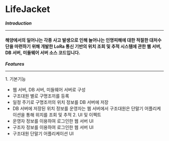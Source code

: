 # LifeJacket
__*Introduction*__
___
#### 해양에서의 일어나는 각종 사고 발생으로 인해 늘어나는 인명피해에 대한 적절한 대처수단을 마련하기 위해 개발한 LoRa 통신 기반의 위치 조회 및 추적 시스템에 관한 웹 서버, DB 서버, 미들웨어 서버 소스 코드입니다.
__*Features*__ 
___
1\. 기본기능
-   웹 서버, DB 서버, 미들웨어 서버로 구성
-   구조대원 별로 구명조끼를 등록
-   일정 주기로 구명조끼의 위치 정보를 DB 서버에 저장
-   DB 서버에 저장된 위치 정보를 운영자는 웹 서버에서 구조대원은 단말기 어플리케이션을 통해 위치를 
    조회 및 추적
2\. UI 및 이펙트
-   운영자 정보를 이용하여 로그인한 웹 서버 UI
-   구조자 정보를 이용하여 로그인한 웹 서버 UI
-   구조대원 단말기 어플리케이션 UI
